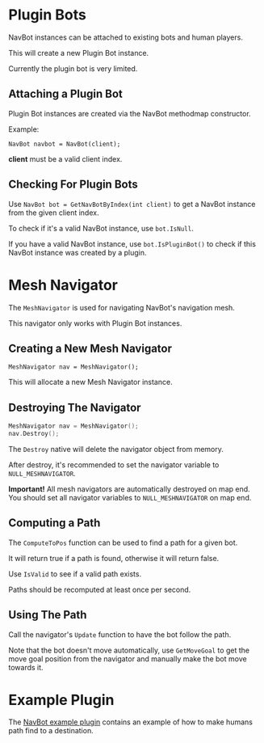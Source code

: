 # Plugin Bots

NavBot instances can be attached to existing bots and human players.

This will create a new Plugin Bot instance.

Currently the plugin bot is very limited.

## Attaching a Plugin Bot

Plugin Bot instances are created via the NavBot methodmap constructor.

Example:

`NavBot navbot = NavBot(client);`

**client** must be a valid client index.

## Checking For Plugin Bots

Use `NavBot bot = GetNavBotByIndex(int client)` to get a NavBot instance from the given client index.

To check if it's a valid NavBot instance, use `bot.IsNull`.

If you have a valid NavBot instance, use `bot.IsPluginBot()` to check if this NavBot instance was created by a plugin.

# Mesh Navigator

The `MeshNavigator` is used for navigating NavBot's navigation mesh.

This navigator only works with Plugin Bot instances.

## Creating a New Mesh Navigator

`MeshNavigator nav = MeshNavigator();`

This will allocate a new Mesh Navigator instance.

## Destroying The Navigator

```cpp
MeshNavigator nav = MeshNavigator();
nav.Destroy();
```

The `Destroy` native will delete the navigator object from memory.

After destroy, it's recommended to set the navigator variable to `NULL_MESHNAVIGATOR`.

**Important!** All mesh navigators are automatically destroyed on map end. You should set all navigator variables to `NULL_MESHNAVIGATOR` on map end.

## Computing a Path

The `ComputeToPos` function can be used to find a path for a given bot.

It will return true if a path is found, otherwise it will return false.

Use `IsValid` to see if a valid path exists.

Paths should be recomputed at least once per second.

## Using The Path

Call the navigator's `Update` function to have the bot follow the path.

Note that the bot doesn't move automatically, use `GetMoveGoal` to get the move goal position from the navigator and manually make the bot move towards it.


# Example Plugin

The [NavBot example plugin] contains an example of how to make humans path find to a destination.


[NavBot example plugin]: https://github.com/caxanga334/NavBot/blob/main/scripting/navbot_example.sp